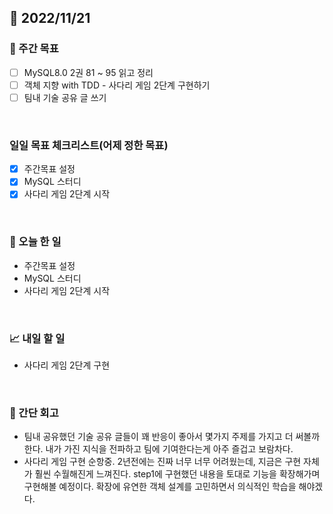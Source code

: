 ## 📅 2022/11/21


### 👏 주간 목표

- [ ] MySQL8.0 2권 81 ~ 95 읽고 정리
- [ ] 객체 지향 with TDD - 사다리 게임 2단계 구현하기
- [ ] 팀내 기술 공유 글 쓰기

<br/>

### 일일 목표 체크리스트(어제 정한 목표)

- [x] 주간목표 설정
- [x] MySQL 스터디
- [x] 사다리 게임 2단계 시작

<br/>

### 💯 오늘 한 일

- 주간목표 설정
- MySQL 스터디
- 사다리 게임 2단계 시작

<br/>

### 📈 내일 할 일

- 사다리 게임 2단계 구현


<br/>

### 🤔 간단 회고

- 팀내 공유했던 기술 공유 글들이 꽤 반응이 좋아서 몇가지 주제를 가지고 더 써볼까한다.
내가 가진 지식을 전파하고 팀에 기여한다는게 아주 즐겁고 보람차다.
- 사다리 게임 구현 순항중. 2년전에는 진짜 너무 너무 어려웠는데, 지금은 구현 자체가 훨씬 수월해진게 느껴진다.
step1에 구현했던 내용을 토대로 기능을 확장해가며 구현해볼 예정이다.
확장에 유연한 객체 설계를 고민하면서 의식적인 학습을 해야겠다.